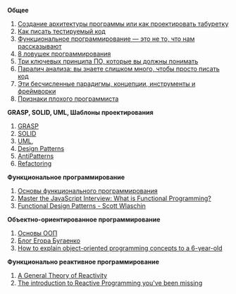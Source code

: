 **Общее**

1. [Создание архитектуры программы или как проектировать табуретку](https://habr.com/ru/post/276593/)
2. [Как писать тестируемый код](https://habr.com/ru/company/mailru/blog/267277/)
3. [Функциональное программирование — это не то, что нам рассказывают](https://habr.com/ru/post/479238/)
4. [8 ловушек программирования](https://habr.com/ru/post/218603/)
5. [Три ключевых принципа ПО, которые вы должны понимать](https://habr.com/ru/post/144611/)
6. [Паралич анализа: вы знаете слишком много, чтобы просто писать код](https://habr.com/ru/post/218345/)
7. [Эти бесчисленные парадигмы, концепции, инструменты и фреймворки](https://habr.com/ru/post/117365/)
8. [Признаки плохого программиста](https://habr.com/ru/post/130850/)

**GRASP, SOLID, UML, Шаблоны проектирования**

1. [GRASP](https://habr.com/ru/post/38323/)
2. [SOLID](https://ota-solid.now.sh/)
3. [UML](https://sourcemaking.com/uml),
4. [Design Patterns](https://refactoring.guru/design-patterns)
5. [AntiPatterns](https://sourcemaking.com/antipatterns)
6. [Refactoring](https://refactoring.guru/refactoring)

**Функциональное программирование**

1. [Основы функционального программирования](https://www.youtube.com/watch?v=FDGqNxJnbbQ)
2. [Master the JavaScript Interview: What is Functional Programming?](https://medium.com/javascript-scene/master-the-javascript-interview-what-is-functional-programming-7f218c68b3a0)
3. [Functional Design Patterns - Scott Wlaschin](https://www.youtube.com/watch?v=srQt1NAHYC0)

**Объектно-ориентированное программирование**

1. [Основы ООП](https://www.youtube.com/watch?v=t8zwdpkSRWs)
2. [Блог Егора Бугаенко](https://www.yegor256.com/tag/oop.html)
3. [How to explain object-oriented programming concepts to a 6-year-old](https://medium.com/free-code-camp/object-oriented-programming-concepts-21bb035f7260)

**Функционально реактивное программирование**

1. [A General Theory of Reactivity](https://github.com/kriskowal/gtor)
2. [The introduction to Reactive Programming you've been missing](https://gist.github.com/staltz/868e7e9bc2a7b8c1f754)
